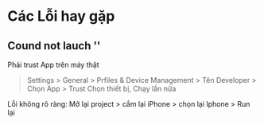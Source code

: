 # Các Lỗi hay gặp

## Cound not lauch ''

Phải trust App trên máy thật
> Settings > General > Prfiles & Device Management > Tên Developer > Chọn App > Trust
> Chọn thiết bị, Chạy lần nữa

Lỗi không rõ ràng: 
Mở lại project > cắm lại iPhone > chọn lại Iphone > Run lại

